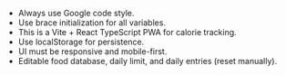 <!-- Use this file to provide workspace-specific custom instructions to Copilot. For more details, visit https://code.visualstudio.com/docs/copilot/copilot-customization#_use-a-githubcopilotinstructionsmd-file -->

- Always use Google code style.
- Use brace initialization for all variables.
- This is a Vite + React TypeScript PWA for calorie tracking.
- Use localStorage for persistence.
- UI must be responsive and mobile-first.
- Editable food database, daily limit, and daily entries (reset manually).
